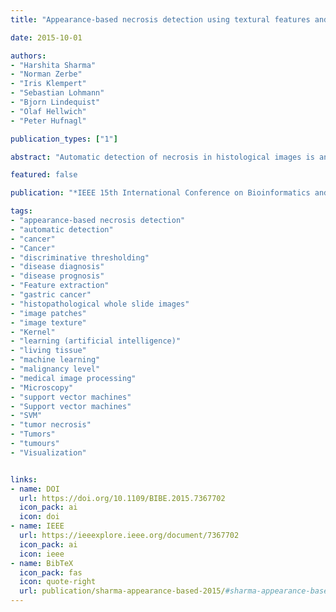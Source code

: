 ```yaml
---
title: "Appearance-based necrosis detection using textural features and SVM with discriminative thresholding in histopathological whole slide images"

date: 2015-10-01

authors: 
- "Harshita Sharma"
- "Norman Zerbe"
- "Iris Klempert"
- "Sebastian Lohmann"
- "Bjorn Lindequist"
- "Olaf Hellwich"
- "Peter Hufnagl"

publication_types: ["1"]

abstract: "Automatic detection of necrosis in histological images is an interesting problem of digital pathology that needs to be addressed. Determination of presence and extent of necrosis can provide useful information for disease diagnosis and prognosis, and the detected necrotic regions can also be excluded before analyzing the remaining living tissue. This paper describes a novel appearance-based method to detect tumor necrosis in histopathogical whole slide images. Studies are performed on heterogeneous microscopic images of gastric cancer containing tissue regions with variation in malignancy level and stain intensity. Textural image features are extracted from image patches to efficiently represent necrotic appearance in the tissue and machine learning is performed using support vector machines followed by discriminative thresholding for our complex datasets. The classification results are quantitatively evaluated for different image patch sizes using two cross validation approaches namely three-fold and leave one out cross validation, and the best average cross validation rate of 85.31% is achieved for the most suitable patch size. Therefore, the proposed method is a promising tool to detect necrosis in heterogeneous whole slide images, showing its robustness to varying visual appearances."

featured: false

publication: "*IEEE 15th International Conference on Bioinformatics and Bioengineering (BIBE) 2015*"

tags: 
- "appearance-based necrosis detection"
- "automatic detection"
- "cancer"
- "Cancer"
- "discriminative thresholding"
- "disease diagnosis"
- "disease prognosis"
- "Feature extraction"
- "gastric cancer"
- "histopathological whole slide images"
- "image patches"
- "image texture"
- "Kernel"
- "learning (artificial intelligence)"
- "living tissue"
- "machine learning"
- "malignancy level"
- "medical image processing"
- "Microscopy"
- "support vector machines"
- "Support vector machines"
- "SVM"
- "tumor necrosis"
- "Tumors"
- "tumours"
- "Visualization"


links:
- name: DOI
  url: https://doi.org/10.1109/BIBE.2015.7367702
  icon_pack: ai
  icon: doi
- name: IEEE
  url: https://ieeexplore.ieee.org/document/7367702 
  icon_pack: ai
  icon: ieee
- name: BibTeX
  icon_pack: fas
  icon: quote-right
  url: publication/sharma-appearance-based-2015/#sharma-appearance-based-2015.bib
---
```


